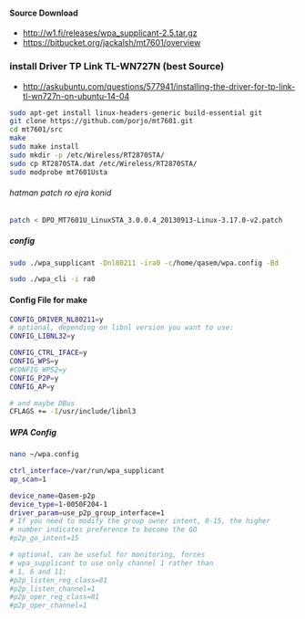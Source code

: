 #### Source Download 
* http://w1.fi/releases/wpa_supplicant-2.5.tar.gz
* https://bitbucket.org/jackalsh/mt7601/overview 

### install Driver TP Link TL-WN727N (best Source)

* http://askubuntu.com/questions/577941/installing-the-driver-for-tp-link-tl-wn727n-on-ubuntu-14-04
```bash
sudo apt-get install linux-headers-generic build-essential git
git clone https://github.com/porjo/mt7601.git 
cd mt7601/src
make
sudo make install
sudo mkdir -p /etc/Wireless/RT2870STA/
sudo cp RT2870STA.dat /etc/Wireless/RT2870STA/
sudo modprobe mt7601Usta

```
###### hatman patch ro ejra konid
```bash
patch < DPO_MT7601U_LinuxSTA_3.0.0.4_20130913-Linux-3.17.0-v2.patch
```

##### config
```bash
sudo ./wpa_supplicant -Dnl80211 -ira0 -c/home/qasem/wpa.config -Bd

sudo ./wpa_cli -i ra0
```

#### Config File  for make
```bash
CONFIG_DRIVER_NL80211=y
# optional, depending on libnl version you want to use:
CONFIG_LIBNL32=y

CONFIG_CTRL_IFACE=y
CONFIG_WPS=y
#CONFIG_WPS2=y
CONFIG_P2P=y
CONFIG_AP=y

# and maybe DBus
CFLAGS += -I/usr/include/libnl3

```

##### WPA Config 
```bash
nano ~/wpa.config 

ctrl_interface=/var/run/wpa_supplicant
ap_scan=1

device_name=Qasem-p2p
device_type=1-0050F204-1
driver_param=use_p2p_group_interface=1
# If you need to modify the group owner intent, 0-15, the higher
# number indicates preference to become the GO
#p2p_go_intent=15

# optional, can be useful for monitoring, forces
# wpa_supplicant to use only channel 1 rather than
# 1, 6 and 11:
#p2p_listen_reg_class=81
#p2p_listen_channel=1
#p2p_oper_reg_class=81
#p2p_oper_channel=1
```
